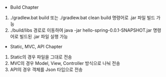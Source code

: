 - Build Chapter
1. ./gradlew.bat build 또는 ./gradlew.bat clean build 명령어로 .jar 파일 빌드 가능
2. ./build/libs 경로로 이동하여 java -jar hello-spring-0.0.1-SNAPSHOT.jar 명령어로 빌드된 .jar 파일 실행 가능

- Static, MVC, API Chapter
1. Static의 경우 파일을 그대로 전송
2. MVC의 경우 Model, View, Controller 방식으로 나눠 전송
3. API의 경우 객체를 Json 타입으로 전송
